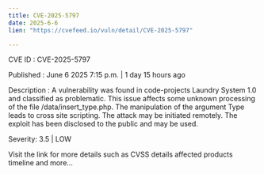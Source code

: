 ```yaml
---
title: CVE-2025-5797
date: 2025-6-6
lien: "https://cvefeed.io/vuln/detail/CVE-2025-5797"

---
```


CVE ID : CVE-2025-5797

Published :  June 6
2025
7:15 p.m. | 1 day
15 hours ago

Description : A vulnerability was found in code-projects Laundry System 1.0 and classified as problematic. This issue affects some unknown processing of the file /data/insert_type.php. The manipulation of the argument Type leads to cross site scripting. The attack may be initiated remotely. The exploit has been disclosed to the public and may be used.

Severity: 3.5 | LOW

Visit the link for more details
such as CVSS details
affected products
timeline
and more...
